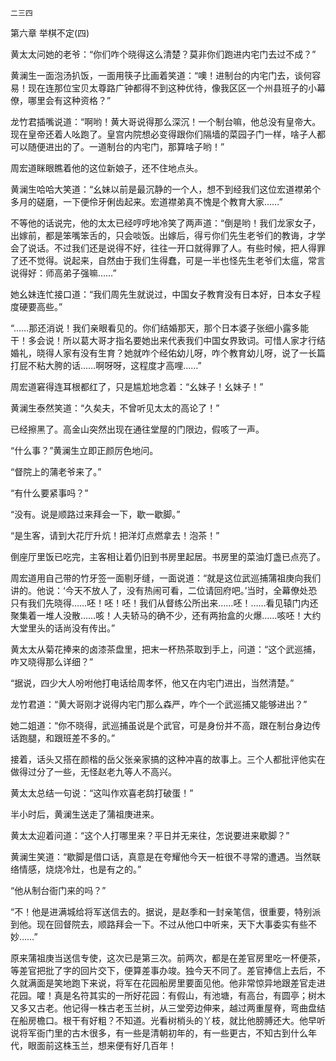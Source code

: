     二三四 

   第六章 举棋不定(四)

   黄太太问她的老爷：“你们咋个晓得这么清楚？莫非你们跑进内宅门去过不成？”

   黄澜生一面泡汤扒饭，一面用筷子比画着笑道：“噢！进制台的内宅门去，谈何容易！现在连那位宝贝太尊路广钟都得不到这种优待，像我区区一个州县班子的小幕僚，哪里会有这种资格？”

   龙竹君插嘴说道：“啊哟！黄大哥说得那么深沉！一个制台嘛，他总没有皇帝大。现在皇帝还着人吆跑了。皇宫内院想必变得跟你们隔墙的菜园子门一样，啥子人都可以随便进出的了。一道制台的内宅门，那算啥子哟！”

   周宏道眯眼瞧着他的这位新娘子，还不住地点头。

   黄澜生哈哈大笑道：“幺妹以前是最沉静的一个人，想不到经我们这位宏道襟弟个多月的磋磨，一下便伶牙俐齿起来。宏道襟弟真不愧是个教育大家……”

   不等他的话说完，他的太太已经哼哼地冷笑了两声道：“倒是哟！我们龙家女子，出嫁前，都是笨嘴笨舌的，只会啖饭。出嫁后，得亏你们先生老爷们的教诲，才学会了说话。不过我们还是说得不好，往往一开口就得罪了人。有些时候，把人得罪了还不觉得。说起来，自然由于我们生得蠢，可是一半也怪先生老爷们太瘟，常言说得好：师高弟子强嘛……”

   她幺妹连忙接口道：“我们周先生就说过，中国女子教育没有日本好，日本女子程度硬要高些。”

   “……那还消说！我们亲眼看见的。你们结婚那天，那个日本婆子张细小露多能干！多会说！所以葛大哥才指名要她出来代表我们中国女界致词。可惜人家才行结婚礼，晓得人家有没有生育？她就咋个经佑幼儿呀，咋个教育幼儿呀，说了一长篇打屁不粘大胯的话……啊呀呀，这程度才高哩……”

   周宏道窘得连耳根都红了，只是尴尬地念着：“幺妹子！幺妹子！”

   黄澜生泰然笑道：“久矣夫，不曾听见太太的高论了！”

   已经擦黑了。高金山突然出现在通往堂屋的门限边，假咳了一声。

   “什么事？”黄澜生立即正颜厉色地问。

   “督院上的蒲老爷来了。”

   “有什么要紧事吗？”

   “没有。说是顺路过来拜会一下，歇一歇脚。”

   “是生客，请到大花厅升炕！把洋灯点燃拿去！泡茶！”

   倒座厅里饭已吃完，主客相让着仍旧到书房里起居。书房里的菜油灯盏已点亮了。

   周宏道用自己带的竹牙签一面剔牙缝，一面说道：“就是这位武巡捕蒲祖庚向我们讲的。他说：‘今天不放人了，没有热闹可看，二位请回府吧。’当时，全幕僚处恐只有我们先晓得……呸！呸！呸！我们从督练公所出来……呸！……看见辕门内还聚集着一堆人没散……咳！人夫轿马的确不少，还有两抬盒的火爆……咳呸！大约大堂里头的话尚没有传出。”

   黄太太从菊花捧来的卤漆茶盘里，把末一杯热茶取到手上，问道：“这个武巡捕，咋又晓得那么详细？”

   “据说，四少大人吩咐他打电话给周孝怀，他又在内宅门进出，当然清楚。”

   龙竹君道：“黄大哥刚才说得内宅门那么森严，咋个一个武巡捕又能够进出？”

   她二姐道：“你不晓得，武巡捕虽说是个武官，可是身份并不高，跟在制台身边传话跑腿，和跟班差不多的。”

   接着，话头又搭在颜楷的岳父张亲家搞的这种冲喜的故事上。三个人都批评他实在做得过分了一些，无怪赵老九等人不高兴。

   黄太太总结一句说：“这叫作欢喜老鸹打破蛋！”

   半小时后，黄澜生送走了蒲祖庚进来。

   黄太太迎着问道：“这个人打哪里来？平日并无来往，怎说要进来歇脚？”

   黄澜生笑道：“歇脚是借口话，真意是在夸耀他今天一桩很不寻常的遭遇。当然联络情感，烧烧冷灶，也是有之的。”

   “他从制台衙门来的吗？”

   “不！他是进满城给将军送信去的。据说，是赵季和一封亲笔信，很重要，特别派到他。现在回督院去，顺路拜会一下。不过从他口中听来，天下大事委实有些不妙……”

   原来蒲祖庚当送信专使，这次已是第三次。前两次，都是在差官房里吃一杯便茶，等差官把批了字的回片交下，便算差事办竣。独今天不同了。差官捧信上去后，不久就满面是笑地跑下来说，将军在花园船房里要面见他。他非常惊异地跟差官走进花园。嚯！真是名符其实的一所好花园：有假山，有池塘，有高台，有圆亭；树木又多又古老。他记得一株古老玉兰树，从三堂旁边伸来，越过两重屋脊，弯曲盘结在船房檐口。根干有好粗？不知道。光看树梢头的丫枝，就比他膀膊还大。他早听说将军衙门里的古木很多，有一些是清朝初年的，有一些更古，不知古到什么年代，眼面前这株玉兰，想来便有好几百年！

